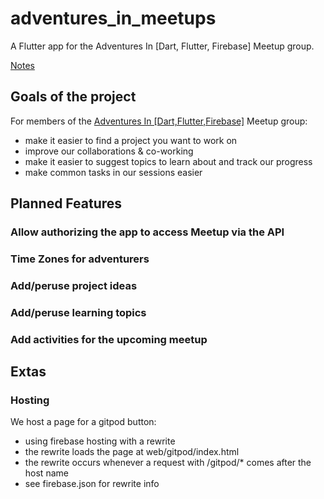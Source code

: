 # adventures_in_meetups

A Flutter app for the Adventures In [Dart, Flutter, Firebase] Meetup group.

[Notes](https://docs.google.com/document/d/1M3jSaD6v0GxtUofH-YUhswVG6Kvv-C-4mBad36_cijM/edit?usp=sharing)

## Goals of the project 

For members of the [Adventures In [Dart,Flutter,Firebase]](https://www.meetup.com/Adventures-in-Flutter-Firebase/) Meetup group: 

- make it easier to find a project you want to work on 
- improve our collaborations & co-working 
- make it easier to suggest topics to learn about and track our progress 
- make common tasks in our sessions easier 

## Planned Features 

### Allow authorizing the app to access Meetup via the API 

### Time Zones for adventurers 

### Add/peruse project ideas 

### Add/peruse learning topics 

### Add activities for the upcoming meetup 

## Extas 

### Hosting 

We host a page for a gitpod button:
- using firebase hosting with a rewrite 
- the rewrite loads the page at web/gitpod/index.html 
- the rewrite occurs whenever a request with /gitpod/* comes after the host name 
- see firebase.json for rewrite info 
